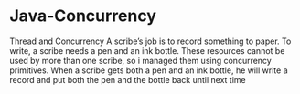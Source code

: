# Java-Concurrency
Thread and Concurrency
A scribe’s job is to record something to paper.
To write, a scribe needs a pen and an ink bottle. These resources cannot be used by more
than one scribe, so i managed them using concurrency primitives.
When a scribe gets both a pen and an ink bottle, he will write a record and put both the
pen and the bottle back until next time
